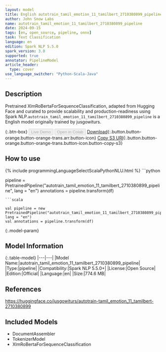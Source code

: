 ```yaml
---
layout: model
title: English autotrain_tamil_emotion_11_tamilbert_2710380899_pipeline pipeline XlmRoBertaForSequenceClassification from jusgowiturs
author: John Snow Labs
name: autotrain_tamil_emotion_11_tamilbert_2710380899_pipeline
date: 2024-09-15
tags: [en, open_source, pipeline, onnx]
task: Text Classification
language: en
edition: Spark NLP 5.5.0
spark_version: 3.0
supported: true
annotator: PipelineModel
article_header:
  type: cover
use_language_switcher: "Python-Scala-Java"
---
```


## Description

Pretrained XlmRoBertaForSequenceClassification, adapted from Hugging Face and curated to provide scalability and production-readiness using Spark NLP.`autotrain_tamil_emotion_11_tamilbert_2710380899_pipeline` is a English model originally trained by jusgowiturs.

{:.btn-box}
<button class="button button-orange" disabled>Live Demo</button>
<button class="button button-orange" disabled>Open in Colab</button>
[Download](https://s3.amazonaws.com/auxdata.johnsnowlabs.com/public/models/autotrain_tamil_emotion_11_tamilbert_2710380899_pipeline_en_5.5.0_3.0_1726441683967.zip){:.button.button-orange.button-orange-trans.arr.button-icon}
[Copy S3 URI](s3://auxdata.johnsnowlabs.com/public/models/autotrain_tamil_emotion_11_tamilbert_2710380899_pipeline_en_5.5.0_3.0_1726441683967.zip){:.button.button-orange.button-orange-trans.button-icon.button-copy-s3}

## How to use



<div class="tabs-box" markdown="1">
{% include programmingLanguageSelectScalaPythonNLU.html %}
```python

pipeline = PretrainedPipeline("autotrain_tamil_emotion_11_tamilbert_2710380899_pipeline", lang = "en")
annotations =  pipeline.transform(df)   

```
```scala

val pipeline = new PretrainedPipeline("autotrain_tamil_emotion_11_tamilbert_2710380899_pipeline", lang = "en")
val annotations = pipeline.transform(df)

```
</div>

{:.model-param}
## Model Information

{:.table-model}
|---|---|
|Model Name:|autotrain_tamil_emotion_11_tamilbert_2710380899_pipeline|
|Type:|pipeline|
|Compatibility:|Spark NLP 5.5.0+|
|License:|Open Source|
|Edition:|Official|
|Language:|en|
|Size:|774.6 MB|

## References

https://huggingface.co/jusgowiturs/autotrain-tamil_emotion_11_tamilbert-2710380899

## Included Models

- DocumentAssembler
- TokenizerModel
- XlmRoBertaForSequenceClassification